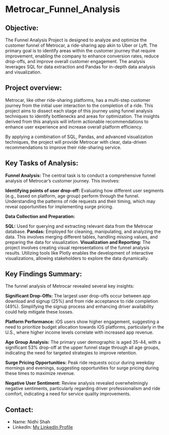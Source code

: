 # Metrocar_Funnel_Analysis

## Objective:

The Funnel Analysis Project is designed to analyze and optimize the customer funnel of Metrocar, a ride-sharing app akin to Uber or Lyft. The primary goal is to identify areas within the customer journey that require improvement, enabling the company to enhance conversion rates, reduce drop-offs, and improve overall customer engagement. The analysis leverages SQL for data extraction and Pandas for in-depth data analysis and visualization.

## Project overview:

Metrocar, like other ride-sharing platforms, has a multi-step customer journey from the initial user interaction to the completion of a ride. This project aims to dissect each stage of this journey using funnel analysis techniques to identify bottlenecks and areas for optimization. The insights derived from this analysis will inform actionable recommendations to enhance user experience and increase overall platform efficiency.

By applying a combination of SQL, Pandas, and advanced visualization techniques, the project will provide Metrocar with clear, data-driven recommendations to improve their ride-sharing service.

## Key Tasks of Analysis:

**Funnel Analysis:** The central task is to conduct a comprehensive funnel analysis of Metrocar’s customer journey. This involves:

**Identifying points of user drop-off:** Evaluating how different user segments (e.g., based on platform, age group) perform through the funnel. Understanding the patterns of ride requests and their timing, which may reveal opportunities for implementing surge pricing.

**Data Collection and Preparation:**

**SQL:** Used for querying and extracting relevant data from the Metrocar database. **Pandas:** Employed for cleaning, manipulating, and analyzing the data. This involves merging different tables, handling missing values, and preparing the data for visualization. **Visualization and Reporting:** The project involves creating visual representations of the funnel analysis results. Utilizing tools like Plotly enables the development of interactive visualizations, allowing stakeholders to explore the data dynamically.

## Key Findings Summary:

The funnel analysis of Metrocar revealed several key insights:

**Significant Drop-Offs:** The largest user drop-offs occur between app download and signup (25%) and from ride acceptance to ride completion (49%). Simplifying the signup process and enhancing driver availability could help mitigate these losses.

**Platform Performance:** iOS users show higher engagement, suggesting a need to prioritize budget allocation towards iOS platforms, particularly in the U.S., where higher income levels correlate with increased app revenue.

**Age Group Analysis:** The primary user demographic is aged 35-44, with a significant 53% drop-off at the upper funnel stage through all age groups, indicating the need for targeted strategies to improve retention.

**Surge Pricing Opportunities:** Peak ride requests occur during weekday mornings and evenings, suggesting opportunities for surge pricing during these times to maximize revenue.

**Negative User Sentiment:** Review analysis revealed overwhelmingly negative sentiments, particularly regarding driver professionalism and ride comfort, indicating a need for service quality improvements.

## Contact:

- Name: Nidhi Shah
- LinkedIn: [My LinkedIn Profile](<https://www.linkedin.com/in/nidhishah01>)


